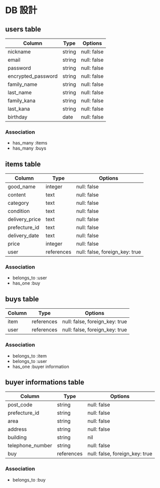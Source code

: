 # DB 設計

## users table

| Column             | Type                | Options                   |
|--------------------|---------------------|---------------------------|
| nickname           | string              | null: false               |
| email              | string              | null: false               |
| password           | string              | null: false               |
| encrypted_password | string              | null: false               |
| family_name        | string              | null: false               |
| last_name          | string              | null: false               |
| family_kana        | string              | null: false               |
| last_kana          | string              | null: false               |
| birthday           | date                | null: false               |

### Association

* has_many :items
* has_many :buys

## items table

| Column                              | Type       | Options                        |
|-------------------------------------|------------|--------------------------------|
| good_name                           | integer    | null: false                    |
| content                             | text       | null: false                    |
| category                            | text       | null: false                    |
| condition                           | text       | null: false                    |
| delivery_price                      | text       | null: false                    |
| prefecture_id                       | text       | null: false                    |
| delivery_date                       | text       | null: false                    |
| price                               | integer    | null: false                    |
| user                                | references | null: false, foreign_key: true |

### Association

- belongs_to :user
- has_one :buy

## buys table

| Column          | Type       | Options                        |
|-----------------|------------|--------------------------------|
| item            | references | null: false, foreign_key: true |
| user            | references | null: false, foreign_key: true |

### Association

- belongs_to :item
- belongs_to :user
- has_one :buyer information

## buyer informations table

| Column           | Type       | Options                        |
|------------------|------------|--------------------------------|
| post_code        | string     | null: false                    |
| prefecture_id    | string     | null: false                    |
| area             | string     | null: false                    |
| address          | string     | null: false                    |
| building         | string     | nil                            |
| telephone_number | string     | null: false                    |
| buy              | references | null: false, foreign_key: true |

### Association

- belongs_to :buy

